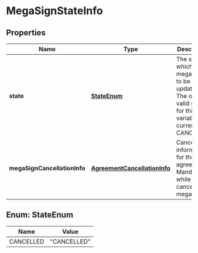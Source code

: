 
# MegaSignStateInfo

## Properties
Name | Type | Description | Notes
------------ | ------------- | ------------- | -------------
**state** | [**StateEnum**](#StateEnum) | The state to which the megaSign is to be updated. The only valid state for this variable is currently, CANCELLED |  [optional]
**megaSignCancellationInfo** | [**AgreementCancellationInfo**](AgreementCancellationInfo.md) | Cancellation information for the agreement. Mandatory while cancelling a megaSign |  [optional]


<a name="StateEnum"></a>
## Enum: StateEnum
Name | Value
---- | -----
CANCELLED | &quot;CANCELLED&quot;



